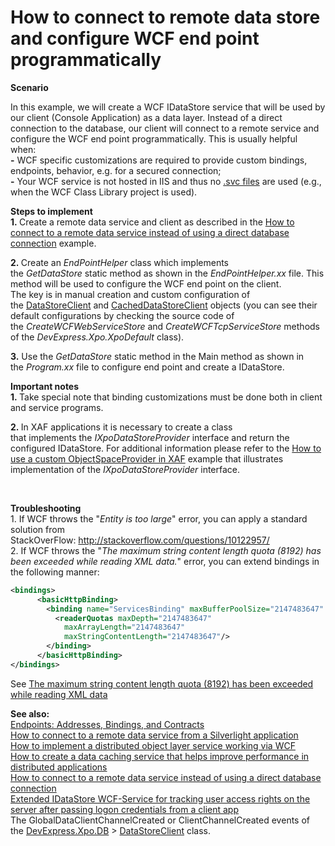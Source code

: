 # How to connect to remote data store and configure WCF end point programmatically


<p><strong>Scenario</strong></p>
<p>In this example, we will create a WCF IDataStore service that will be used by our client (Console Application) as a data layer. Instead of a direct connection to the database, our client will connect to a remote service and configure the WCF end point programmatically. This is usually helpful when: <br><strong>-</strong> WCF specific customizations are required to provide custom bindings, endpoints, behavior, e.g. for a secured connection;<br><strong>-</strong> Your WCF service is not hosted in IIS and thus no <a href="http://stackoverflow.com/questions/2113461/">.svc files</a> are used (e.g., when the WCF Class Library project is used).</p>
<p><strong>Steps to implement</strong><br><strong>1. </strong>Create a remote data service and client as described in the <a href="https://www.devexpress.com/Support/Center/p/E4930">How to connect to a remote data service instead of using a direct database connection</a> example.</p>
<p><strong>2. </strong>Create an <em>EndPointHelper </em>class which implements the <em>GetDataStore</em> static method as shown in the <em>EndPointHelper.xx</em> file. This method will be used to configure the WCF end point on the client.<br>The key is in manual creation and custom configuration of the <a href="https://documentation.devexpress.com/#XPO/clsDevExpressXpoDBDataStoreClienttopic">DataStoreClient</a> and <a href="https://documentation.devexpress.com/#XPO/clsDevExpressXpoDBCachedDataStoreClienttopic">CachedDataStoreClient</a> objects (you can see their default configurations by checking the source code of the <em>CreateWCFWebServiceStore</em> and <em>CreateWCFTcpServiceStore</em> methods of the <em>DevExpress.Xpo.XpoDefault</em> class).</p>
<p><strong>3.</strong> Use the <em>GetDataStore </em>static method in the Main method as shown in the <em>Program.xx</em> file to configure end point and create a IDataStore.</p>
<p><strong>Important notes<br></strong><strong>1. </strong>Take special note that binding customizations must be done both in client and service programs.</p>
<p><strong>2. </strong>In XAF applications it is necessary to create a class that implements the <em>IXpoDataStoreProvider</em> interface and return the configured IDataStore. For additional information please refer to the <a href="https://www.devexpress.com/Support/Center/p/e411">How to use a custom ObjectSpaceProvider in XAF</a> example that illustrates implementation of the <em>IXpoDataStoreProvider</em> interface.</p>
<p> </p>
<p><strong>Troubleshooting</strong><br>1. If WCF throws the "<em>Entity is too large</em>" error, you can apply a standard solution from StackOverFlow: <a href="http://stackoverflow.com/questions/10122957/">http://stackoverflow.com/questions/10122957/</a><br>2. If WCF throws the "<em>The maximum string content length quota (8192) has been exceeded while reading XML data.</em>" error, you can extend bindings in the following manner:</p>


```xml
<bindings>
      <basicHttpBinding>
        <binding name="ServicesBinding" maxBufferPoolSize="2147483647" maxReceivedMessageSize="2147483647" maxBufferSize="2147483647" transferMode="Streamed" >
          <readerQuotas maxDepth="2147483647"
            maxArrayLength="2147483647"
            maxStringContentLength="2147483647"/>
        </binding>
      </basicHttpBinding>
</bindings>
```


<p>See <a href="http://stackoverflow.com/questions/6600057/the-maximum-string-content-length-quota-8192-has-been-exceeded-while-reading-x">The maximum string content length quota (8192) has been exceeded while reading XML data</a></p>
<p><strong>See also:<br></strong><a href="http://msdn.microsoft.com/en-us/library/ms733107(v=vs.110).aspx">Endpoints: Addresses, Bindings, and Contracts</a><strong><br></strong><a href="https://www.devexpress.com/Support/Center/p/e4993">How to connect to a remote data service from a Silverlight application</a><strong><br></strong><a href="https://www.devexpress.com/Support/Center/p/e5072">How to implement a distributed object layer service working via WCF</a><br><a href="https://www.devexpress.com/Support/Center/p/e4932">How to create a data caching service that helps improve performance in distributed applications</a><br><a href="https://www.devexpress.com/Support/Center/p/e4930">How to connect to a remote data service instead of using a direct database connection</a><br><a href="https://www.devexpress.com/Support/Center/p/Q413907">Extended IDataStore WCF-Service for tracking user access rights on the server after passing logon credentials from a client app</a><br>The GlobalDataClientChannelCreated or ClientChannelCreated events of the <a href="https://documentation.devexpress.com/CoreLibraries/DevExpressXpoDB.aspx">DevExpress.Xpo.DB</a> > <a href="https://documentation.devexpress.com/CoreLibraries/clsDevExpressXpoDBDataStoreClienttopic.aspx">DataStoreClient</a> class.<br><u></u></p>
<p> </p>

<br/>


